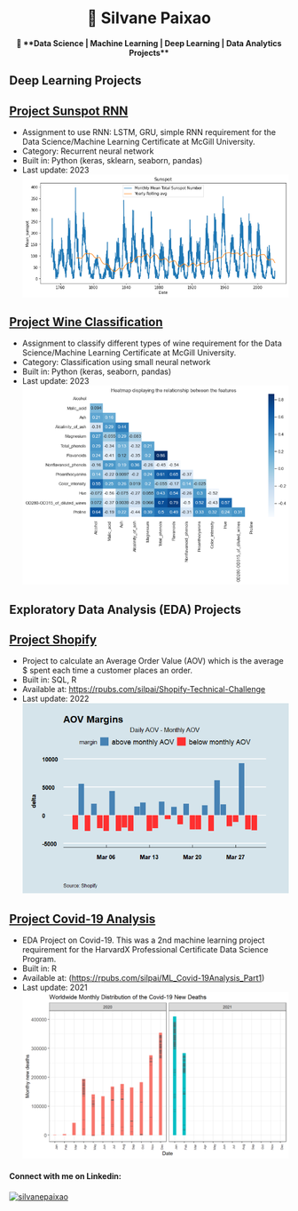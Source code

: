<h1 align="center">👋 Silvane Paixao</h1>
<h4 align="center">👯  **Data Science | Machine Learning | Deep Learning | Data Analytics Projects** </h4>

<h2 align="left"> Deep Learning Projects </h2>

## [Project Sunspot RNN](https://github.com/silpai/McGill_DataScience_ML_Certificate/blob/main/SunspotRNN.ipynb)
* Assignment to use RNN: LSTM, GRU, simple RNN requirement for the Data Science/Machine Learning Certificate at McGill University.
* Category: Recurrent neural network
* Built in: Python (keras, sklearn, seaborn, pandas)
* Last update: 2023
![](https://github.com/silpai/SilvanePortfolio/blob/main/Images/Sunspot%20timeSeries.png)

## [Project Wine Classification](https://github.com/silpai/McGill_DataScience_ML_Certificate/blob/main/Classification_NN.ipynb)
* Assignment to classify different types of wine requirement for the Data Science/Machine Learning Certificate at McGill University.
* Category: Classification using small neural network
* Built in: Python (keras, seaborn, pandas)
* Last update: 2023
![](https://github.com/silpai/SilvanePortfolio/blob/main/Images/wine%20corr.png)


<h2 align="left"> Exploratory Data Analysis (EDA) Projects </h2>

## [Project Shopify](https://github.com/silpai/ShopifyChallenge)
* Project to calculate an Average Order Value (AOV) which is the average $ spent each time a customer places an order.
* Built in: SQL, R 
* Available at: https://rpubs.com/silpai/Shopify-Technical-Challenge
* Last update: 2022
![](https://github.com/silpai/SilvanePortfolio/blob/main/Images/AOV%20Margins.png) 

## [Project Covid-19 Analysis](https://github.com/silpai/Machine-Learning---Covid-19)
* EDA Project on Covid-19. This was a 2nd machine learning project requirement for the HarvardX Professional Certificate Data Science Program.
* Built in: R 
* Available at: (https://rpubs.com/silpai/ML_Covid-19Analysis_Part1)
* Last update: 2021
![](https://github.com/silpai/SilvanePortfolio/blob/main/Images/Covid_19Deaths2020.png)
</a> </p>

<h4 align="left">Connect with me on Linkedin:</h4>
<p align="left">
<a href="https://linkedin.com/in/silvanepaixao" target="blank"><img align="center" src="https://raw.githubusercontent.com/rahuldkjain/github-profile-readme-generator/master/src/images/icons/Social/linked-in-alt.svg" alt="silvanepaixao" height="30" width="40" /></a>
</p>
